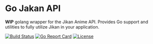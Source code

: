 # Go Jakan API

**WIP** golang wrapper for the Jikan Anime API. Provides Go support and utilities to fully utilize Jikan in your application.

[![Build Status](https://travis-ci.org/anthonydevelops/go-jikan.svg?branch=master)](https://travis-ci.org/anthonydevelops/go-jikan/)
[![Go Report Card](https://goreportcard.com/badge/github.com/anthonydevelops/go-jikan)](https://goreportcard.com/report/github.com/anthonydevelops/go-jikan)
[![License](https://img.shields.io/badge/License-Apache%202.0-blue.svg)](https://opensource.org/licenses/Apache-2.0)